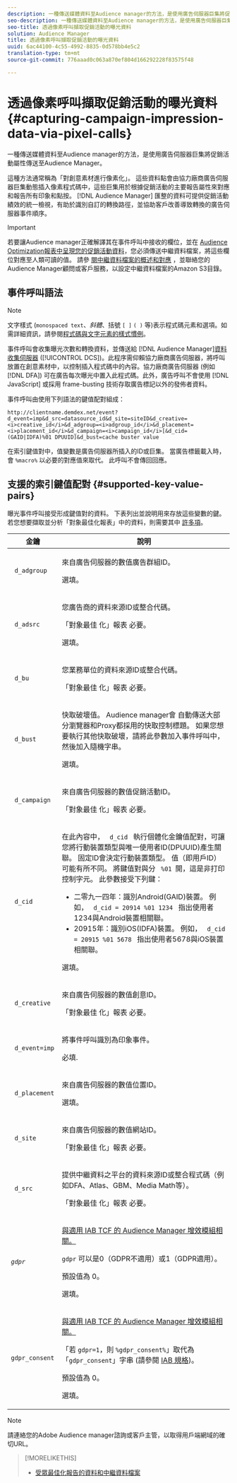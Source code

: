 ```yaml
---
description: 一種傳送媒體資料至Audience manager的方法，是使用廣告伺服器巨集將促銷活動屬性傳送至Audience Manager。
seo-description: 一種傳送媒體資料至Audience manager的方法，是使用廣告伺服器巨集將促銷活動屬性傳送至Audience Manager。
seo-title: 透過像素呼叫擷取促銷活動的曝光資料
solution: Audience Manager
title: 透過像素呼叫擷取促銷活動的曝光資料
uuid: 6ac44100-4c55-4992-8835-0d578bb4e5c2
translation-type: tm+mt
source-git-commit: 776aaad0c063a870ef804d166292228f83575f48

---
```



# 透過像素呼叫擷取促銷活動的曝光資料{#capturing-campaign-impression-data-via-pixel-calls}

一種傳送媒體資料至Audience manager的方法，是使用廣告伺服器巨集將促銷活動屬性傳送至Audience Manager。

這種方法通常稱為「對創意素材進行像素化」。 這些資料點會由協力廠商廣告伺服器巨集動態插入像素程式碼中，這些巨集用於根據促銷活動的主要報告屬性來對應和報告所有印象和點按。 [!DNL Audience Manager] 匯整的資料可提供促銷活動績效的統一檢視，有助於識別自訂的轉換路徑，並協助客戶改善導致轉換的廣告伺服器事件順序。

>[!IMPORTANT]
>
>若要讓Audience manager正確解譯其在事件呼叫中接收的欄位，並在 [Audience Optimization報表中呈現您的促銷活動資料](/help/using/reporting/audience-optimization-reports/audience-optimization-reports.md)，您必須傳送中繼資料檔案，將這些欄位對應至人類可讀的值。 請參 [閱中繼資料檔案的概述和對應](/help/using/reporting/audience-optimization-reports/metadata-files-intro/metadata-file-overview.md) ，並聯絡您的Audience Manager顧問或客戶服務，以設定中繼資料檔案的Amazon S3目錄。

## 事件呼叫語法

>[!NOTE]
>
>文字樣式 (`monospaced text`、*斜體*、括號 `[ ]` `( )` 等)表示程式碼元素和選項。如需詳細資訊，請參閱[程式碼與文字元素的樣式慣例](../../reference/code-style-elements.md)。

事件呼叫會收集曝光次數和轉換資料，並傳送給 [!DNL Audience Manager][資料收集伺服器](/help/using/reference/system-components/components-data-collection.md) ([!UICONTROL DCS])。此程序需仰賴協力廠商廣告伺服器，將呼叫放置在創意素材中，以控制插入程式碼中的內容。協力廠商廣告伺服器 (例如 [!DNL DFA]) 可在廣告每次曝光中置入此程式碼。此外，廣告呼叫不會使用 [!DNL JavaScript] 或採用 frame-busting 技術存取廣告標記以外的發佈者資料。

事件呼叫由使用下列語法的鍵值配對組成：

```
http://clientname.demdex.net/event?d_event=imp&d_src=datasource_id&d_site=siteID&d_creative=<i>creative_id</i>&d_adgroup=<i>adgroup_id</i>&d_placement=<i>placement_id</i>&d_campaign=<i>campaign_id</i>[&d_cid=(GAID|IDFA)%01 DPUUID]&d_bust=cache buster value
```

在索引鍵值對中，值變數是廣告伺服器所插入的ID或巨集。 當廣告標籤載入時，會 `%macro%` 以必要的對應值來取代。 此呼叫不會傳回回應。

## 支援的索引鍵值配對 {#supported-key-value-pairs}

曝光事件呼叫接受形成鍵值對的資料。 下表列出並說明用來存放這些變數的鍵。 若您想要擷取並分析「對象最佳化報表」中的資料，則需要其中 [許多項](../../reporting/audience-optimization-reports/audience-optimization-reports.md)。

<table id="table_F068C4D49F7D4775924D3CA712BF15BA"> 
 <thead> 
  <tr> 
   <th colname="col1" class="entry"> 金鑰 </th> 
   <th colname="col2" class="entry"> 說明 </th> 
  </tr> 
 </thead>
 <tbody> 
  <tr> 
   <td colname="col1"> <code> d_adgroup </code> </td> 
   <td colname="col2"> <p>來自廣告伺服器的數值廣告群組ID。 </p> <p>選填。 </p> </td> 
  </tr> 
  <tr> 
   <td colname="col1"> <code> d_adsrc </code> </td> 
   <td colname="col2"> <p>您廣告商的資料來源ID或整合代碼。 </p> <p>「對象最佳 <span class="wintitle"> 化」報表 </span> 必要。 </p> <p>選填。</p> </td> 
  </tr> 
  <tr> 
   <td colname="col1"> <code> d_bu </code> </td> 
   <td colname="col2"> <p>您業務單位的資料來源ID或整合代碼。 </p> <p>「對象最佳 <span class="wintitle"> 化」報表 </span> 必要。 </p> </td> 
  </tr> 
  <tr> 
   <td colname="col1"> <p> <code> d_bust </code> </p> </td> 
   <td colname="col2"> <p>快取破壞值。 <span class="keyword"> Audience manager會 </span> 自動傳送大部分瀏覽器和Proxy都採用的快取控制標題。 如果您想要執行其他快取破壞，請將此參數加入事件呼叫中，然後加入隨機字串。 </p> <p> 選填。 </p> </td> 
  </tr> 
  <tr> 
   <td colname="col1"> <code> d_campaign </code> </td> 
   <td colname="col2"> <p>來自廣告伺服器的數值促銷活動ID。 </p> <p>「對象最佳 <span class="wintitle"> 化」報表 </span> 必要。 </p> </td> 
  </tr> 
  <tr> 
   <td colname="col1"> <code> d_cid </code> </td> 
   <td colname="col2"> <p>在此內容中， <code> d_cid </code> 執行個體化金鑰值配對，可讓您將行動裝置類型與唯一使用者ID(DPUUID)產生關聯。 固定ID會決定行動裝置類型。 值（即用戶ID）可能有所不同。 將鍵值對與分 <code> %01 </code>開，這是非打印控制字元。 此參數接受下列鍵： </p> 
    <ul id="ul_4D5D696D10B34615867AF3B64A938878"> 
     <li id="li_A4BD4B0C8C9443BF99075CDFACC013F6">二零九一四年：識別Android(GAID)裝置。 例如， <code> d_cid = 20914 %01 1234 </code> 指出使用者1234與Android裝置相關聯。 </li> 
     <li id="li_F83D7B3EC4D24D0187BFE639E2812B36">20915年：識別iOS(IDFA)裝置。 例如， <code> d_cid = 20915 %01 5678 </code> 指出使用者5678與iOS裝置相關聯。 </li> 
    </ul> <p>選填。 </p> </td> 
  </tr> 
  <tr> 
   <td colname="col1"> <code> d_creative </code> </td> 
   <td colname="col2"> <p>來自廣告伺服器的數值創意ID。 </p> <p>「對象最佳 <span class="wintitle"> 化」報表 </span> 必要。 </p> </td> 
  </tr> 
  <tr> 
   <td colname="col1"> <code> d_event=imp </code> </td> 
   <td colname="col2"> <p>將事件呼叫識別為印象事件。 </p> <p>必填. </p> </td> 
  </tr> 
  <tr> 
   <td colname="col1"> <code> d_placement </code> </td> 
   <td colname="col2"> <p>來自廣告伺服器的數值位置ID。 </p> <p> 選填。 </p> </td> 
  </tr> 
  <tr> 
   <td colname="col1"> <code> d_site </code> </td> 
   <td colname="col2"> <p>來自廣告伺服器的數值網站ID。 </p> <p>「對象最佳 <span class="wintitle"> 化」報表 </span> 必要。 </p> </td> 
  </tr> 
  <tr> 
   <td colname="col1"> <code> d_src </code> </td> 
   <td colname="col2"> <p>提供中繼資料之平台的資料來源ID或整合程式碼（例如DFA、Atlas、GBM、Media Math等）。 </p> <p>「對象最佳 <span class="wintitle"> 化」報表 </span> 必要。 </p> </td> 
  </tr> 
   <tr> 
   <td colname="col1"> <code><i>gdpr</i></code>  </td> 
   <td colname="col2"> <p><a href="../../overview/data-security-and-privacy/aam-iab-plugin.md">與適用 IAB TCF 的 Audience Manager 增效模組相關。</a></p> <p><code>gdpr</code> 可以是0（GDPR不適用）或1（GDPR適用）。</p> <p>預設值為 0。</p><p>選填。</p> </td> 
  </tr>
   <tr> 
   <td colname="col1"> <code>gdpr_consent</code> </td> 
   <td colname="col2"> <p><a href="../../overview/data-security-and-privacy/aam-iab-plugin.md">與適用 IAB TCF 的 Audience Manager 增效模組相關。</a></p><p> 「若 <code>gdpr=1</code>，則 <code>%gdpr_consent%</code>」取代為「<code>gdpr_consent</code>」字串 (請參閱 <a href="https://github.com/InteractiveAdvertisingBureau/GDPR-Transparency-and-Consent-Framework/blob/master/URL-based%20Consent%20Passing_%20Framework%20Guidance.md#specifications" format="http" scope="external">IAB 規格</a>)。</p> <p>預設值為 0。</p><p>選填。</p> </td> 
  </tr> 
 </tbody> 
</table>

>[!NOTE]
>
>請連絡您的Adobe Audience manager諮詢或客戶主管，以取得用戶端網域的確切URL。

>[!MORELIKETHIS]
>
>* [受眾最佳化報告的資料和中繼資料檔案](../../reporting/audience-optimization-reports/metadata-files-intro/metadata-files-intro.md)

